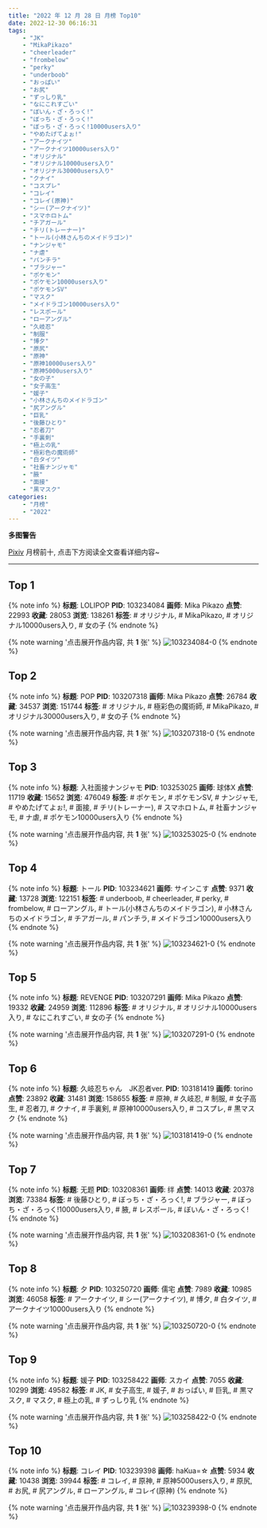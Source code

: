```yaml
---
title: "2022 年 12 月 28 日 月榜 Top10"
date: 2022-12-30 06:16:31
tags:
    - "JK"
    - "MikaPikazo"
    - "cheerleader"
    - "frombelow"
    - "perky"
    - "underboob"
    - "おっぱい"
    - "お尻"
    - "ずっしり乳"
    - "なにこれすごい"
    - "ぼいん・ざ・ろっく!"
    - "ぼっち・ざ・ろっく!"
    - "ぼっち・ざ・ろっく!10000users入り"
    - "やめたげてよぉ!"
    - "アークナイツ"
    - "アークナイツ10000users入り"
    - "オリジナル"
    - "オリジナル10000users入り"
    - "オリジナル30000users入り"
    - "クナイ"
    - "コスプレ"
    - "コレイ"
    - "コレイ(原神)"
    - "シー(アークナイツ)"
    - "スマホロトム"
    - "チアガール"
    - "チリ(トレーナー)"
    - "トール(小林さんちのメイドラゴン)"
    - "ナンジャモ"
    - "ナ虐"
    - "パンチラ"
    - "ブラジャー"
    - "ポケモン"
    - "ポケモン10000users入り"
    - "ポケモンSV"
    - "マスク"
    - "メイドラゴン10000users入り"
    - "レスポール"
    - "ローアングル"
    - "久岐忍"
    - "制服"
    - "博夕"
    - "原尻"
    - "原神"
    - "原神10000users入り"
    - "原神5000users入り"
    - "女の子"
    - "女子高生"
    - "媛子"
    - "小林さんちのメイドラゴン"
    - "尻アングル"
    - "巨乳"
    - "後藤ひとり"
    - "忍者刀"
    - "手裏剣"
    - "極上の乳"
    - "極彩色の魔術師"
    - "白タイツ"
    - "社畜ナンジャモ"
    - "腋"
    - "面接"
    - "黒マスク"
categories:
    - "月榜"
    - "2022"
---
```


<i class="fa fa-triangle-exclamation"></i>**多图警告**<i class="fa fa-triangle-exclamation"></i>

[Pixiv](https://www.pixiv.net/) 月榜前十, 点击下方阅读全文查看详细内容~

<!-- more -->

---

## Top 1

{% note info %}
**标题**: LOLIPOP
**PID**: 103234084 **画师**: Mika Pikazo
**点赞**: 22993 **收藏**: 28053 **浏览**: 138261
**标签**: # オリジナル, # MikaPikazo, # オリジナル10000users入り, # 女の子
{% endnote %}

{% note warning '点击展开作品内容, 共 **1** 张' %}
![103234084-0](https://i.pixiv.re/img-original/img/2022/12/01/00/00/03/103234084_p0.png)
{% endnote %}

## Top 2

{% note info %}
**标题**: POP
**PID**: 103207318 **画师**: Mika Pikazo
**点赞**: 26784 **收藏**: 34537 **浏览**: 151744
**标签**: # オリジナル, # 極彩色の魔術師, # MikaPikazo, # オリジナル30000users入り, # 女の子
{% endnote %}

{% note warning '点击展开作品内容, 共 **1** 张' %}
![103207318-0](https://i.pixiv.re/img-original/img/2022/11/30/00/02/24/103207318_p0.png)
{% endnote %}

## Top 3

{% note info %}
**标题**: 入社面接ナンジャモ
**PID**: 103253025 **画师**: 球体X
**点赞**: 11719 **收藏**: 15652 **浏览**: 476049
**标签**: # ポケモン, # ポケモンSV, # ナンジャモ, # やめたげてよぉ!, # 面接, # チリ(トレーナー), # スマホロトム, # 社畜ナンジャモ, # ナ虐, # ポケモン10000users入り
{% endnote %}

{% note warning '点击展开作品内容, 共 **1** 张' %}
![103253025-0](https://i.pixiv.re/img-original/img/2022/12/01/19/45/53/103253025_p0.png)
{% endnote %}

## Top 4

{% note info %}
**标题**: トール
**PID**: 103234621 **画师**: サインこす
**点赞**: 9371 **收藏**: 13728 **浏览**: 122151
**标签**: # underboob, # cheerleader, # perky, # frombelow, # ローアングル, # トール(小林さんちのメイドラゴン), # 小林さんちのメイドラゴン, # チアガール, # パンチラ, # メイドラゴン10000users入り
{% endnote %}

{% note warning '点击展开作品内容, 共 **1** 张' %}
![103234621-0](https://i.pixiv.re/img-original/img/2022/12/01/00/17/25/103234621_p0.png)
{% endnote %}

## Top 5

{% note info %}
**标题**: REVENGE
**PID**: 103207291 **画师**: Mika Pikazo
**点赞**: 19332 **收藏**: 24959 **浏览**: 112896
**标签**: # オリジナル, # オリジナル10000users入り, # なにこれすごい, # 女の子
{% endnote %}

{% note warning '点击展开作品内容, 共 **1** 张' %}
![103207291-0](https://i.pixiv.re/img-original/img/2022/11/30/00/01/42/103207291_p0.png)
{% endnote %}

## Top 6

{% note info %}
**标题**: 久岐忍ちゃん　JK忍者ver.
**PID**: 103181419 **画师**: torino
**点赞**: 23892 **收藏**: 31481 **浏览**: 158655
**标签**: # 原神, # 久岐忍, # 制服, # 女子高生, # 忍者刀, # クナイ, # 手裏剣, # 原神10000users入り, # コスプレ, # 黒マスク
{% endnote %}

{% note warning '点击展开作品内容, 共 **1** 张' %}
![103181419-0](https://i.pixiv.re/img-original/img/2022/11/29/14/28/55/103181419_p0.jpg)
{% endnote %}

## Top 7

{% note info %}
**标题**: 无题
**PID**: 103208361 **画师**: 绊
**点赞**: 14013 **收藏**: 20378 **浏览**: 73384
**标签**: # 後藤ひとり, # ぼっち・ざ・ろっく!, # ブラジャー, # ぼっち・ざ・ろっく!10000users入り, # 腋, # レスポール, # ぼいん・ざ・ろっく!
{% endnote %}

{% note warning '点击展开作品内容, 共 **1** 张' %}
![103208361-0](https://i.pixiv.re/img-original/img/2022/11/30/00/31/47/103208361_p0.jpg)
{% endnote %}

## Top 8

{% note info %}
**标题**: 夕
**PID**: 103250720 **画师**: 儒宅
**点赞**: 7989 **收藏**: 10985 **浏览**: 46058
**标签**: # アークナイツ, # シー(アークナイツ), # 博夕, # 白タイツ, # アークナイツ10000users入り
{% endnote %}

{% note warning '点击展开作品内容, 共 **1** 张' %}
![103250720-0](https://i.pixiv.re/img-original/img/2022/12/01/18/00/25/103250720_p0.jpg)
{% endnote %}

## Top 9

{% note info %}
**标题**: 媛子
**PID**: 103258422 **画师**: スカイ
**点赞**: 7055 **收藏**: 10299 **浏览**: 49582
**标签**: # JK, # 女子高生, # 媛子, # おっぱい, # 巨乳, # 黒マスク, # マスク, # 極上の乳, # ずっしり乳
{% endnote %}

{% note warning '点击展开作品内容, 共 **1** 张' %}
![103258422-0](https://i.pixiv.re/img-original/img/2022/12/01/22/43/12/103258422_p0.jpg)
{% endnote %}

## Top 10

{% note info %}
**标题**: コレイ
**PID**: 103239398 **画师**: haKua=☆
**点赞**: 5934 **收藏**: 10438 **浏览**: 39944
**标签**: # コレイ, # 原神, # 原神5000users入り, # 原尻, # お尻, # 尻アングル, # ローアングル, # コレイ(原神)
{% endnote %}

{% note warning '点击展开作品内容, 共 **1** 张' %}
![103239398-0](https://i.pixiv.re/img-original/img/2022/12/01/03/59/54/103239398_p0.jpg)
{% endnote %}
